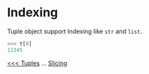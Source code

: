 # Indexing 

Tuple object support Indexing like `str` and `list`.

```python
>>> t[0]
12345
```

[<<< Tuples](101-tuples.md) ... [Slicing](103-Slicing.md)